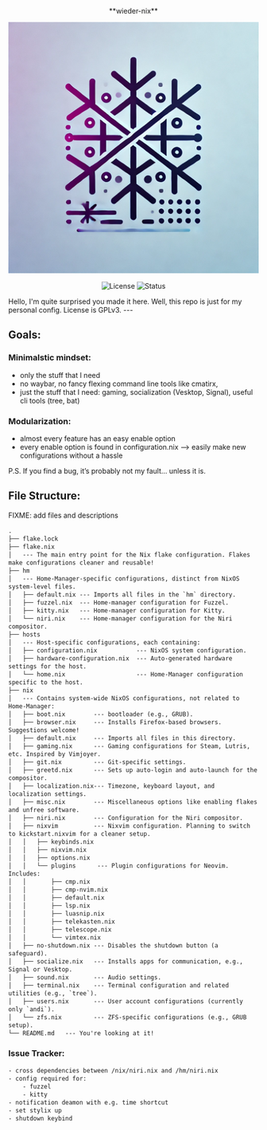 <div align="center">
**wieder-nix**

![Logo](./logo.png)

![License](https://img.shields.io/badge/License-GPLv3-blue.svg)
![Status](https://img.shields.io/badge/Status-Active-brightgreen.svg)
</div>
Hello, I'm quite surprised you made it here. Well, this repo is just for my personal config. License is GPLv3. 
---

## Goals:
### Minimalstic mindset:
- only the stuff that I need
- no waybar, no fancy flexing command line tools like cmatirx, 
- just the stuff that I need: gaming, socialization (Vesktop, Signal), useful cli tools (tree, bat)
### Modularization:
- almost every feature has an easy enable option
- every enable option is found in configuration.nix
--> easily make new configurations without a hassle

P.S. If you find a bug, it’s probably not my fault... unless it is.
## File Structure:
FIXME: add files and descriptions
```tree
.
├── flake.lock
├── flake.nix  
│   --- The main entry point for the Nix flake configuration. Flakes make configurations cleaner and reusable!
├── hm  
│   --- Home-Manager-specific configurations, distinct from NixOS system-level files.
│   ├── default.nix --- Imports all files in the `hm` directory.
│   ├── fuzzel.nix  --- Home-manager configuration for Fuzzel.
│   ├── kitty.nix   --- Home-manager configuration for Kitty.  
│   └── niri.nix    --- Home-manager configuration for the Niri compositor.  
├── hosts  
│   --- Host-specific configurations, each containing:  
│   ├── configuration.nix           --- NixOS system configuration.
│   ├── hardware-configuration.nix  --- Auto-generated hardware settings for the host.
│   └── home.nix                    --- Home-Manager configuration specific to the host.  
├── nix  
│   --- Contains system-wide NixOS configurations, not related to Home-Manager:
│   ├── boot.nix        --- bootloader (e.g., GRUB).  
│   ├── browser.nix     --- Installs Firefox-based browsers. Suggestions welcome!  
│   ├── default.nix     --- Imports all files in this directory.  
│   ├── gaming.nix      --- Gaming configurations for Steam, Lutris, etc. Inspired by Vimjoyer.  
│   ├── git.nix         --- Git-specific settings.  
│   ├── greetd.nix      --- Sets up auto-login and auto-launch for the compositor.  
│   ├── localization.nix--- Timezone, keyboard layout, and localization settings.  
│   ├── misc.nix        --- Miscellaneous options like enabling flakes and unfree software.  
│   ├── niri.nix        --- Configuration for the Niri compositor.  
│   ├── nixvim          --- Nixvim configuration. Planning to switch to kickstart.nixvim for a cleaner setup.  
│   │   ├── keybinds.nix  
│   │   ├── nixvim.nix   
│   │   ├── options.nix  
│   │   └── plugins      --- Plugin configurations for Neovim. Includes:  
│   │       ├── cmp.nix  
│   │       ├── cmp-nvim.nix  
│   │       ├── default.nix  
│   │       ├── lsp.nix  
│   │       ├── luasnip.nix  
│   │       ├── telekasten.nix  
│   │       ├── telescope.nix  
│   │       └── vimtex.nix  
│   ├── no-shutdown.nix --- Disables the shutdown button (a safeguard).  
│   ├── socialize.nix   --- Installs apps for communication, e.g., Signal or Vesktop.  
│   ├── sound.nix       --- Audio settings.  
│   ├── terminal.nix    --- Terminal configuration and related utilities (e.g., `tree`).  
│   ├── users.nix       --- User account configurations (currently only `andi`).  
│   └── zfs.nix         --- ZFS-specific configurations (e.g., GRUB setup).  
└── README.md   --- You're looking at it!  

```



### Issue Tracker:
    - cross dependencies between /nix/niri.nix and /hm/niri.nix
    - config required for:
        - fuzzel
        - kitty
    - notification deamon with e.g. time shortcut
    - set stylix up
    - shutdown keybind
